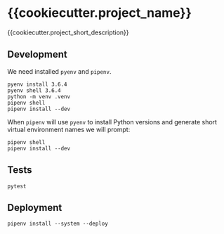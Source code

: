 {{cookiecutter.project_name}}
=============================

{{cookiecutter.project_short_description}}

Development
-----------
We need installed `pyenv` and `pipenv`.
```commandline
pyenv install 3.6.4
pyenv shell 3.6.4
python -m venv .venv
pipenv shell
pipenv install --dev
```

When `pipenv` will use `pyenv` to install Python versions
and generate short virtual environment names we will prompt:
```commandline
pipenv shell
pipenv install --dev
```

Tests
-----
```commandline
pytest
```

Deployment
----------
```commandline
pipenv install --system --deploy
```
